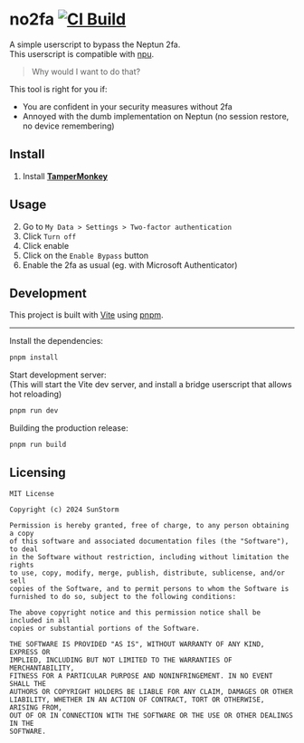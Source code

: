 # no2fa [![CI Build](https://github.com/MrExplode/no2fa/actions/workflows/check.yml/badge.svg)](https://github.com/MrExplode/no2fa/actions/workflows/check.yml)

A simple userscript to bypass the Neptun 2fa.  
This userscript is compatible with [npu](https://github.com/solymosi/npu).

> Why would I want to do that?

This tool is right for you if:
- You are confident in your security measures without 2fa
- Annoyed with the dumb implementation on Neptun (no session restore, no device remembering)

## Install
1. Install [**TamperMonkey**](https://www.tampermonkey.net/)

## Usage
2. Go to `My Data > Settings > Two-factor authentication`
3. Click `Turn off`
4. Click enable
5. Click on the `Enable Bypass` button
6. Enable the 2fa as usual (eg. with Microsoft Authenticator)

## Development
This project is built with [Vite](https://vitejs.dev/) using [pnpm](https://pnpm.io/).   

---
Install the dependencies:
```bash
pnpm install
```
Start development server:  
(This will start the Vite dev server, and install a bridge userscript that allows hot reloading)
```bash
pnpm run dev
```
Building the production release:
```bash
pnpm run build
```

## Licensing
```
MIT License

Copyright (c) 2024 SunStorm

Permission is hereby granted, free of charge, to any person obtaining a copy
of this software and associated documentation files (the "Software"), to deal
in the Software without restriction, including without limitation the rights
to use, copy, modify, merge, publish, distribute, sublicense, and/or sell
copies of the Software, and to permit persons to whom the Software is
furnished to do so, subject to the following conditions:

The above copyright notice and this permission notice shall be included in all
copies or substantial portions of the Software.

THE SOFTWARE IS PROVIDED "AS IS", WITHOUT WARRANTY OF ANY KIND, EXPRESS OR
IMPLIED, INCLUDING BUT NOT LIMITED TO THE WARRANTIES OF MERCHANTABILITY,
FITNESS FOR A PARTICULAR PURPOSE AND NONINFRINGEMENT. IN NO EVENT SHALL THE
AUTHORS OR COPYRIGHT HOLDERS BE LIABLE FOR ANY CLAIM, DAMAGES OR OTHER
LIABILITY, WHETHER IN AN ACTION OF CONTRACT, TORT OR OTHERWISE, ARISING FROM,
OUT OF OR IN CONNECTION WITH THE SOFTWARE OR THE USE OR OTHER DEALINGS IN THE
SOFTWARE.
```